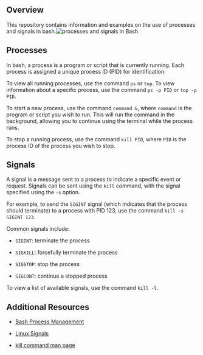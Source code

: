 ## Overview



This repository contains information and examples on the use of processes and signals in bash.![processes and signals in Bash](https://s3.amazonaws.com/alx-intranet.hbtn.io/uploads/medias/2020/9/d8ecfe9109334898b9540ffd20cf64d1c06f0c09.jpg?X-Amz-Algorithm=AWS4-HMAC-SHA256&X-Amz-Credential=AKIARDDGGGOUSBVO6H7D%2F20230127%2Fus-east-1%2Fs3%2Faws4_request&X-Amz-Date=20230127T155400Z&X-Amz-Expires=86400&X-Amz-SignedHeaders=host&X-Amz-Signature=1551c18ee845fd4ebee2b05f242be9f70f08991ff28deed4162b2d3baaa41725)




## Processes



In bash, a process is a program or script that is currently running. Each process is assigned a unique process ID (PID) for identification.



To view all running processes, use the command `ps` or `top`. To view information about a specific process, use the command `ps -p PID` or `top -p PID`.



To start a new process, use the command `command &`, where `command` is the program or script you wish to run. This will run the command in the background, allowing you to continue using the terminal while the process runs.



To stop a running process, use the command `kill PID`, where `PID` is the process ID of the process you wish to stop.



## Signals



A signal is a message sent to a process to indicate a specific event or request. Signals can be sent using the `kill` command, with the signal specified using the `-s` option.



For example, to send the `SIGINT` signal (which indicates that the process should terminate) to a process with PID 123, use the command `kill -s SIGINT 123`.



Common signals include:

- `SIGINT`: terminate the process

- `SIGKILL`: forcefully terminate the process

- `SIGSTOP`: stop the process

- `SIGCONT`: continue a stopped process



To view a list of available signals, use the command `kill -l`.



## Additional Resources



- [Bash Process Management](https://ryanstutorials.net/bash-scripting-tutorial/bash-process-management.php)

- [Linux Signals](http://www.tldp.org/LDP/Bash-Beginners-Guide/html/sect_12_02.html)

- [kill command man page](http://manpages.ubuntu.com/manpages/xenial/man1/kill.1.html)


